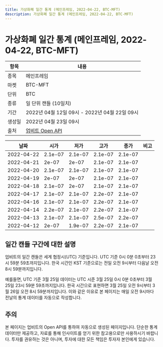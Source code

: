 ```yaml
---
title: 가상화폐 일간 통계 (메인프레임, 2022-04-22, BTC-MFT)
description: 가상화폐 일간 통계 (메인프레임, 2022-04-22, BTC-MFT)
---
```



가상화폐 일간 통계 (메인프레임, 2022-04-22, BTC-MFT)
===

|항목|내용|
|--|--|
|종목|메인프레임|
|마켓|BTC-MFT|
|단위|BTC|
|종류|일 단위 캔들 (10일치)|
|기간|2022년 04월 12일 09시 - 2022년 04월 22일 09시|
|생성일|2022년 04월 23일 09시|
|출처|[업비트 Open API](https://docs.upbit.com)|


|날짜|시가|저가|고가|종가|비고|
|--|--|--|--|--|--|
|2022-04-22|2.1e-07|2.1e-07|2.1e-07|2.1e-07|    |
|2022-04-21|2e-07|2e-07|2.1e-07|2.1e-07|    |
|2022-04-20|2.1e-07|2.1e-07|2.1e-07|2.1e-07|    |
|2022-04-19|2e-07|2e-07|2.1e-07|2.1e-07|    |
|2022-04-18|2.1e-07|2e-07|2.1e-07|2.1e-07|    |
|2022-04-17|2.1e-07|2.1e-07|2.2e-07|2.1e-07|    |
|2022-04-16|2.1e-07|2.1e-07|2.2e-07|2.1e-07|    |
|2022-04-14|2.2e-07|2.1e-07|2.2e-07|2.1e-07|    |
|2022-04-13|2.1e-07|2.1e-07|2.5e-07|2.2e-07|    |
|2022-04-12|2e-07|1.9e-07|2.2e-07|2.1e-07|    |


일간 캔들 구간에 대한 설명
---


업비트의 일간 캔들은 세계 협정시(UTC) 기준입니다. 
UTC 기준 0시 0분 0초부터 23시 59분 59초까지입니다. 
한국 시간인 KST 기준으로는 전일 오전 9시부터 다음날 오전 8시 59분까지입니다. 


예를들면, UTC 기준 3월 25일 데이터는 UTC 시준 3월 25일 0시 0분 0초부터 3월 25일 23시 59분 59초까지입니다. 
한국 시간으로 표현하면 3월 25일 오전 9시부터 3월 26일 오전 8시 59분까지입니다. 
이와 같은 이유로 본 페이지는 매일 오전 9시마다 전날의 통계 데이터를 자동으로 작성합니다. 


주의
---


본 페이지는 업비트의 Open API를 통하여 자동으로 생성된 페이지입니다. 
단순한 통계 데이터만 제공하고, 자료를 통해 인사이트를 얻기 위한 참고용으로만 사용하시기 바랍니다. 
투자를 권유하는 것은 아니며, 투자에 대한 모든 책임은 투자자 본인에게 있습니다. 
